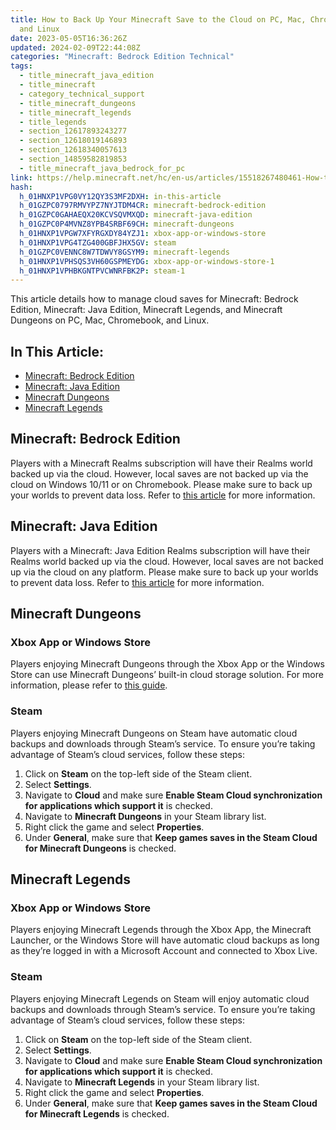 ```yaml
---
title: How to Back Up Your Minecraft Save to the Cloud on PC, Mac, Chromebook,
  and Linux
date: 2023-05-05T16:36:26Z
updated: 2024-02-09T22:44:08Z
categories: "Minecraft: Bedrock Edition Technical"
tags:
  - title_minecraft_java_edition
  - title_minecraft
  - category_technical_support
  - title_minecraft_dungeons
  - title_minecraft_legends
  - title_legends
  - section_12617893243277
  - section_12618019146893
  - section_12618340057613
  - section_14859582819853
  - title_minecraft_java_bedrock_for_pc
link: https://help.minecraft.net/hc/en-us/articles/15518267480461-How-to-Back-Up-Your-Minecraft-Save-to-the-Cloud-on-PC-Mac-Chromebook-and-Linux
hash:
  h_01HNXP1VPG0VY12QY3S3MF2DXH: in-this-article
  h_01GZPC0797RMVYPZ7NYJTDM4CR: minecraft-bedrock-edition
  h_01GZPC0GAHAEQX20KCVSQVMXQD: minecraft-java-edition
  h_01GZPC0P4MVNZ8YPB4SRBF69CH: minecraft-dungeons
  h_01HNXP1VPGW7XFYRGXDY84YZJ1: xbox-app-or-windows-store
  h_01HNXP1VPG4TZG400GBFJHX5GV: steam
  h_01GZPC0VENNC8W7TDWVY8GSYM9: minecraft-legends
  h_01HNXP1VPHSQS3VH60GSPMEYDG: xbox-app-or-windows-store-1
  h_01HNXP1VPHBKGNTPVCWNRFBK2P: steam-1
---
```


This article details how to manage cloud saves for Minecraft: Bedrock Edition, Minecraft: Java Edition, Minecraft Legends, and Minecraft Dungeons on PC, Mac, Chromebook, and Linux.

## In This Article:

- [Minecraft: Bedrock Edition](#minecraft-bedrock-edition)
- [Minecraft: Java Edition](#minecraft-java-edition)
- [Minecraft Dungeons](#minecraft-dungeons)
- [Minecraft Legends](#minecraft-legends)

## Minecraft: Bedrock Edition

Players with a Minecraft Realms subscription will have their Realms world backed up via the cloud. However, local saves are not backed up via the cloud on Windows 10/11 or on Chromebook. Please make sure to back up your worlds to prevent data loss. Refer to [this article](./How-to-transfer-your-world-to-another-device-in-Minecraft-Bedrock-Edition.md) for more information.

## Minecraft: Java Edition

Players with a Minecraft: Java Edition Realms subscription will have their Realms world backed up via the cloud. However, local saves are not backed up via the cloud on any platform. Please make sure to back up your worlds to prevent data loss. Refer to [this article](./How-to-transfer-your-world-to-another-device-in-Minecraft-Bedrock-Edition.md) for more information.

## Minecraft Dungeons

### Xbox App or Windows Store

Players enjoying Minecraft Dungeons through the Xbox App or the Windows Store can use Minecraft Dungeons’ built-in cloud storage solution. For more information, please refer to [this guide](../Dungeons-Technical/Minecraft-Dungeons-Cloud-Saves-and-Backing-Up-Heroes.md).

### Steam

Players enjoying Minecraft Dungeons on Steam have automatic cloud backups and downloads through Steam’s service. To ensure you’re taking advantage of Steam’s cloud services, follow these steps: 

1.  Click on **Steam** on the top-left side of the Steam client.
2.  Select **Settings**.
3.  Navigate to **Cloud** and make sure **Enable Steam Cloud synchronization for applications which support it** is checked.
4.  Navigate to **Minecraft Dungeons** in your Steam library list. 
5.  Right click the game and select **Properties**.
6.  Under **General**, make sure that **Keep games saves in the Steam Cloud for Minecraft Dungeons** is checked.

## Minecraft Legends

### Xbox App or Windows Store

Players enjoying Minecraft Legends through the Xbox App, the Minecraft Launcher, or the Windows Store will have automatic cloud backups as long as they’re logged in with a Microsoft Account and connected to Xbox Live.

### Steam

Players enjoying Minecraft Legends on Steam will enjoy automatic cloud backups and downloads through Steam’s service. To ensure you’re taking advantage of Steam’s cloud services, follow these steps: 

1.  Click on **Steam** on the top-left side of the Steam client.
2.  Select **Settings**.
3.  Navigate to **Cloud** and make sure **Enable Steam Cloud synchronization for applications which support it** is checked.
4.  Navigate to **Minecraft Legends** in your Steam library list. 
5.  Right click the game and select **Properties**.
6.  Under **General**, make sure that **Keep games saves in the Steam Cloud for Minecraft Legends** is checked.
